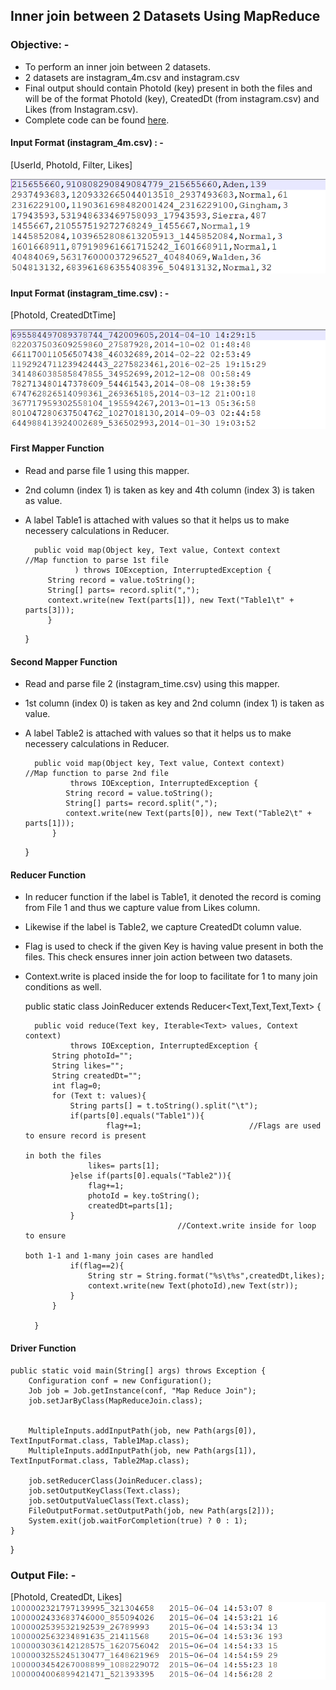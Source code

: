 
## Inner join between 2 Datasets Using MapReduce

### Objective: -
* To perform an inner join between 2 datasets.
* 2 datasets are instagram_4m.csv and instagram.csv
* Final output should contain PhotoId (key) present in both the files and will be of the format PhotoId (key), CreatedDt (from instagram.csv) and Likes (from Instagram.csv).
* Complete code can be found [here](Code/MapReduceJoin.java).

#### Input Format (instagram_4m.csv) : -
[UserId, PhotoId, Filter, Likes]

![png](File1.PNG)


#### Input Format (instagram_time.csv) : -
[PhotoId, CreatedDtTime]

![png](file2.PNG)

#### First Mapper Function
* Read and parse file 1 using this mapper.
* 2nd column (index 1) is taken as key and 4th column (index 3) is taken as value.
* A label Table1 is attached with values so that it helps us to make necessery calculations in Reducer.

 
		public void map(Object key, Text value, Context context				//Map function to parse 1st file
                 ) throws IOException, InterruptedException {
		   String record = value.toString();
		   String[] parts= record.split(",");
		   context.write(new Text(parts[1]), new Text("Table1\t" + parts[3]));
		   }
	}

#### Second Mapper Function
* Read and parse file 2 (instagram_time.csv) using this mapper.
* 1st column (index 0) is taken as key and 2nd column (index 1) is taken as value.
* A label Table2 is attached with values so that it helps us to make necessery calculations in Reducer.

		public void map(Object key, Text value, Context context)			//Map function to parse 2nd file
				throws IOException, InterruptedException {
			   String record = value.toString();
			   String[] parts= record.split(",");
			   context.write(new Text(parts[0]), new Text("Table2\t" + parts[1]));   
			}
	}

#### Reducer Function
* In reducer function if the label is Table1, it denoted the record is coming from File 1 and thus we capture value from Likes column.
* Likewise if the label is Table2, we capture CreatedDt column value.
* Flag is used to check if the given Key is having value present in both the files. This check ensures inner join action between two datasets.
* Context.write is placed inside the for loop to facilitate for 1 to many join conditions as well.

	public static class JoinReducer
	extends Reducer<Text,Text,Text,Text> {

		public void reduce(Text key, Iterable<Text> values, Context context)
				throws IOException, InterruptedException {
			String photoId="";
			String likes="";
			String createdDt="";
			int flag=0;
			for (Text t: values){
				String parts[] = t.toString().split("\t"); 
				if(parts[0].equals("Table1")){
                        flag+=1;						//Flags are used to ensure record is present 
                                                                             	in both the files
					likes= parts[1];
				}else if(parts[0].equals("Table2")){
					flag+=1;
					photoId = key.toString();
					createdDt=parts[1];
				}										
										//Context.write inside for loop to ensure
                                                                               both 1-1 and 1-many join cases are handled
				if(flag==2){
					String str = String.format("%s\t%s",createdDt,likes);
					context.write(new Text(photoId),new Text(str));		       
				}
			}

		}

#### Driver Function


	public static void main(String[] args) throws Exception {
		Configuration conf = new Configuration();
		Job job = Job.getInstance(conf, "Map Reduce Join");
		job.setJarByClass(MapReduceJoin.class);


		MultipleInputs.addInputPath(job, new Path(args[0]), TextInputFormat.class, Table1Map.class);
		MultipleInputs.addInputPath(job, new Path(args[1]), TextInputFormat.class, Table2Map.class);

		job.setReducerClass(JoinReducer.class);
		job.setOutputKeyClass(Text.class);
		job.setOutputValueClass(Text.class);
		FileOutputFormat.setOutputPath(job, new Path(args[2]));
		System.exit(job.waitForCompletion(true) ? 0 : 1);
	}
}

### Output File: -
[PhotoId, CreatedDt, Likes]
![png](outputfile.PNG)
